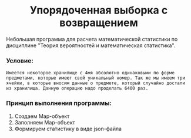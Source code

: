 <h1 align='center'>Упорядоченная выборка с возвращением</h1>

Небольшая программа для расчета математической статистики по дисциплине "Теория вероятностей и математическая статистика".

### Условие:
`Имеется некоторое хранилище с 4мя абсолютно одинаковыми по форме предметами, которые имеют свой уникальный номер. Так же мы имеем три ячейки, в которые вносим данные о предмете, который случайно достали из хранилища. Данную операцию надо проделать 6400 раз.`

### Принцип выполнения программы:
  1. Создаем Map-объект
  2. Заполняем Map-объект
  3. Формируем статистику в виде json-файла